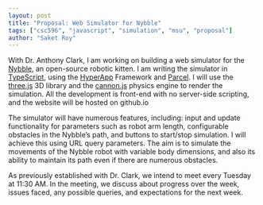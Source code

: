 ```yaml
---
layout: post
title: "Proposal: Web Simulator for Nybble"
tags: ["csc596", "javascript", "simulation", "msu", "proposal"]
author: "Saket Roy"
---
```


With Dr. Anthony Clark, I am working on building a web simulator for the [Nybble](https://www.indiegogo.com/projects/nybble-world-s-cutest-open-source-robotic-kitten#/), an open-source robotic kitten. I am writing the simulator in [TypeScript](https://www.typescriptlang.org), using the [HyperApp](https://github.com/jorgebucaran/hyperapp) Framework and [Parcel](https://parceljs.org). I will use the [three.js](https://threejs.org) 3D library and the [cannon.js](http://www.cannonjs.org)
 physics engine to render the simulation. All the development is front-end with no server-side scripting, and the website will be hosted on github.io

The simulator will have numerous features, including: input and update functionality for parameters such as robot arm length, configurable obstacles in the Nybble’s path, and buttons to start/stop simulation. I will achieve this using URL query parameters. The aim is to simulate the movements of the Nybble robot with variable body dimensions, and also its ability to maintain its path even if there are numerous obstacles.

As previously established with Dr. Clark, we intend to meet every Tuesday at 11:30 AM. In the meeting, we discuss about progress over the week, issues faced, any possible queries, and expectations for the next week.

